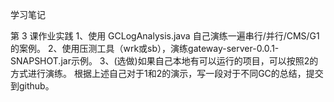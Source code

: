 ﻿学习笔记


第 3 课作业实践 
1、使用 GCLogAnalysis.java 自己演练一遍串行/并行/CMS/G1的案例。 
2、使用压测工具（wrk或sb），演练gateway-server-0.0.1-SNAPSHOT.jar示例。 
3、(选做)如果自己本地有可以运行的项目，可以按照2的方式进行演练。 
根据上述自己对于1和2的演示，写一段对于不同GC的总结，提交到github。 
